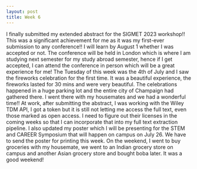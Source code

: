 ```yaml
---
layout: post
title: Week 6
---
```


I finally submitted my extended abstract for the SIGMET 2023 workshop!! This was a significant achievement for me as it was my first-ever submission to any conference!! I will learn by August 1 whether I was accepted or not. The conference will be held in London which is where I am studying next semester for my study abroad semester, hence if I get accepted,
I can attend the conference in person which will be a great experience for me! The Tuesday of this week was the 4th of July and I saw the fireworks celebration for the first time. It was a beautiful experience, the fireworks lasted for 30 mins and were very beautiful. The celebrations happened in a huge parking lot and the entire city of Champaign had gathered
there. I went there with my housemates and we had a wonderful time!! At work, after submitting the abstract, I was working with the Wiley TDM API, I got a token but it is still not 
letting me access the full text, even those marked as open access. I need to figure out their licenses in the coming weeks so that I can incorporate that into my full text extraction
pipeline. I also updated my poster which I will be presenting for the STEM and CAREER Symposium that will happen on campus on July 26. We have to send the poster for printing this 
week. On the weekend, I went to buy groceries with my housemate, we went to an Indian grocery store on campus and another Asian grocery store and bought boba later. It was a 
good weekend!  
